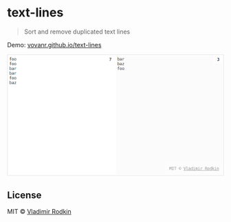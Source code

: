 # text-lines

> Sort and remove duplicated text lines

Demo: [vovanr.github.io/text-lines][demo]

![](preview.png)

## License
MIT © [Vladimir Rodkin](https://github.com/VovanR)

[demo]: http://vovanr.github.io/text-lines
